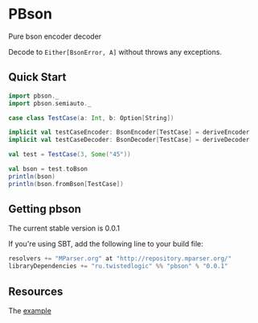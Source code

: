 # PBson

Pure bson encoder decoder

Decode to ```Either[BsonError, A]``` without throws any exceptions.

## Quick Start

```scala
import pbson._
import pbson.semiauto._

case class TestCase(a: Int, b: Option[String])

implicit val testCaseEncoder: BsonEncoder[TestCase] = deriveEncoder
implicit val testCaseDecoder: BsonDecoder[TestCase] = deriveDecoder

val test = TestCase(3, Some("45"))

val bson = test.toBson
println(bson)
println(bson.fromBson[TestCase])

```


## Getting pbson

The current stable version is 0.0.1

If you're using SBT, add the following line to your build file:

```scala
resolvers += "MParser.org" at "http://repository.mparser.org/"
libraryDependencies += "ru.twistedlogic" %% "pbson" % "0.0.1"
```

## Resources

The [example](https://github.com/EvgeneKiiski/pbson/blob/master/examples/src/main/scala/pbson/examples/FullExample.scala)

